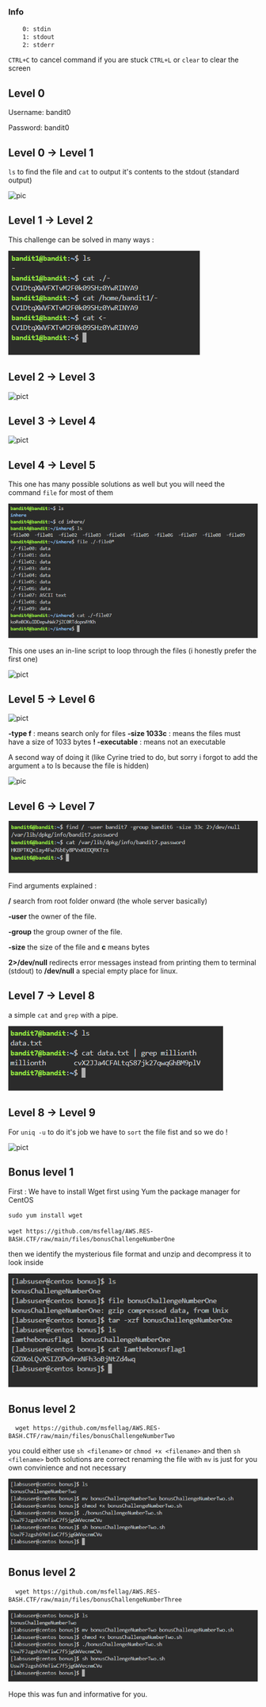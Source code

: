 ### Info

```
    0: stdin
    1: stdout
    2: stderr
```

`CTRL+C` to cancel command if you are stuck
`CTRL+L` or `clear` to clear the screen

## Level 0

Username: bandit0

Password: bandit0 

##  Level 0 → Level 1

`ls` to find the file and `cat` to output it's contents to the stdout (standard output)

![pic](https://home.adelphi.edu/~ni21347/cybersecgames/OverTheWire/Bandit/pictures/1.png)

## Level 1 → Level 2

This challenge can be solved in many ways :

![pict](pictures/b1.png)

## Level 2 → Level 3

![pict](https://home.adelphi.edu/~ni21347/cybersecgames/OverTheWire/Bandit/pictures/3.png)

## Level 3 → Level 4

![pict](https://home.adelphi.edu/~ni21347/cybersecgames/OverTheWire/Bandit/pictures/4.png)

## Level 4 → Level 5

This one has many possible solutions as well but you will need the command `file` for most of them

![pict](pictures/b4.png)

This one uses an in-line script to loop through the files (i honestly prefer the first one)

![pict](https://home.adelphi.edu/~ni21347/cybersecgames/OverTheWire/Bandit/pictures/5.png)

## Level 5 → Level 6

![pict](https://home.adelphi.edu/~ni21347/cybersecgames/OverTheWire/Bandit/pictures/11.png)

**-type f** : means search only for files
**-size 1033c** : means the files must have a size of 1033 bytes
**! -executable** : means not an executable

A second way of doing it (like Cyrine tried to do, but sorry i forgot to add the argument `a` to ls because the file is hidden)

![pic](https://home.adelphi.edu/~ni21347/cybersecgames/OverTheWire/Bandit/pictures/12.png)

## Level 6 → Level 7

![pict](pictures/b6.png)

Find arguments explained :

**/** search from root folder onward (the whole server basically)

**-user** the owner of the file.

**-group** the group owner of the file.

**-size** the size of the file and **c** means bytes

**2>/dev/null** redirects error messages instead from printing them to terminal (stdout) to **/dev/null** a special empty place for linux.


## Level 7 → Level 8

a simple `cat` and `grep` with a pipe.

![pict](pictures/b7.png)

## Level 8 → Level 9

For `uniq -u` to do it's job we have to `sort` the file fist and so we do !

![pict](https://home.adelphi.edu/~ni21347/cybersecgames/OverTheWire/Bandit/pictures/15.png)

## Bonus level 1

First : We have to install Wget first using Yum the package manager for CentOS

```
sudo yum install wget

wget https://github.com/msfellag/AWS.RES-BASH.CTF/raw/main/files/bonusChallengeNumberOne
```

then we identify the mysterious file format and unzip and decompress it to look inside

![pict](pictures/bonus1.png)

## Bonus level 2

```
  wget https://github.com/msfellag/AWS.RES-BASH.CTF/raw/main/files/bonusChallengeNumberTwo
```
you could either use `sh <filename>` or `chmod +x <filename>` and then `sh <filename>` both solutions are correct
renaming the file with `mv` is just for you own convinience and not necessary

![pict](pictures/bonus2.png)

## Bonus level 2

```
  wget https://github.com/msfellag/AWS.RES-BASH.CTF/raw/main/files/bonusChallengeNumberThree
```

![pict](pictures/bonus2.png)


Hope this was fun and informative for you.

